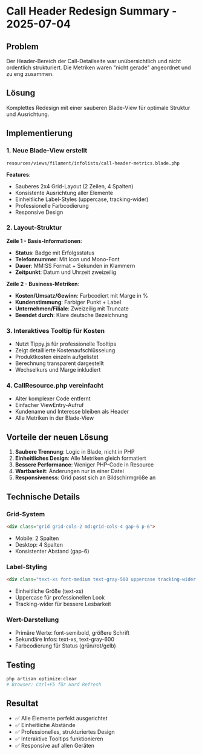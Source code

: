 # Call Header Redesign Summary - 2025-07-04

## Problem
Der Header-Bereich der Call-Detailseite war unübersichtlich und nicht ordentlich strukturiert. Die Metriken waren "nicht gerade" angeordnet und zu eng zusammen.

## Lösung
Komplettes Redesign mit einer sauberen Blade-View für optimale Struktur und Ausrichtung.

## Implementierung

### 1. Neue Blade-View erstellt
`resources/views/filament/infolists/call-header-metrics.blade.php`

**Features**:
- Sauberes 2x4 Grid-Layout (2 Zeilen, 4 Spalten)
- Konsistente Ausrichtung aller Elemente
- Einheitliche Label-Styles (uppercase, tracking-wider)
- Professionelle Farbcodierung
- Responsive Design

### 2. Layout-Struktur

**Zeile 1 - Basis-Informationen**:
- **Status**: Badge mit Erfolgsstatus
- **Telefonnummer**: Mit Icon und Mono-Font
- **Dauer**: MM:SS Format + Sekunden in Klammern
- **Zeitpunkt**: Datum und Uhrzeit zweizeilig

**Zeile 2 - Business-Metriken**:
- **Kosten/Umsatz/Gewinn**: Farbcodiert mit Marge in %
- **Kundenstimmung**: Farbiger Punkt + Label
- **Unternehmen/Filiale**: Zweizeilig mit Truncate
- **Beendet durch**: Klare deutsche Bezeichnung

### 3. Interaktives Tooltip für Kosten
- Nutzt Tippy.js für professionelle Tooltips
- Zeigt detaillierte Kostenaufschlüsselung
- Produktkosten einzeln aufgelistet
- Berechnung transparent dargestellt
- Wechselkurs und Marge inkludiert

### 4. CallResource.php vereinfacht
- Alter komplexer Code entfernt
- Einfacher ViewEntry-Aufruf
- Kundename und Interesse bleiben als Header
- Alle Metriken in der Blade-View

## Vorteile der neuen Lösung

1. **Saubere Trennung**: Logic in Blade, nicht in PHP
2. **Einheitliches Design**: Alle Metriken gleich formatiert
3. **Bessere Performance**: Weniger PHP-Code in Resource
4. **Wartbarkeit**: Änderungen nur in einer Datei
5. **Responsiveness**: Grid passt sich an Bildschirmgröße an

## Technische Details

### Grid-System
```html
<div class="grid grid-cols-2 md:grid-cols-4 gap-6 p-6">
```
- Mobile: 2 Spalten
- Desktop: 4 Spalten
- Konsistenter Abstand (gap-6)

### Label-Styling
```html
<div class="text-xs font-medium text-gray-500 uppercase tracking-wider mb-1">
```
- Einheitliche Größe (text-xs)
- Uppercase für professionellen Look
- Tracking-wider für bessere Lesbarkeit

### Wert-Darstellung
- Primäre Werte: font-semibold, größere Schrift
- Sekundäre Infos: text-xs, text-gray-600
- Farbcodierung für Status (grün/rot/gelb)

## Testing
```bash
php artisan optimize:clear
# Browser: Ctrl+F5 für Hard Refresh
```

## Resultat
- ✅ Alle Elemente perfekt ausgerichtet
- ✅ Einheitliche Abstände
- ✅ Professionelles, strukturiertes Design
- ✅ Interaktive Tooltips funktionieren
- ✅ Responsive auf allen Geräten